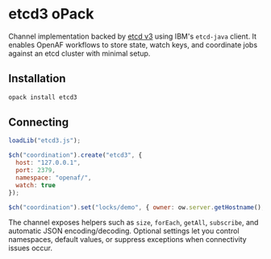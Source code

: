 # etcd3 oPack

Channel implementation backed by [etcd v3](https://etcd.io/) using IBM's `etcd-java` client. It enables OpenAF workflows to store
state, watch keys, and coordinate jobs against an etcd cluster with minimal setup.

## Installation

```bash
opack install etcd3
```

## Connecting

```javascript
loadLib("etcd3.js");

$ch("coordination").create("etcd3", {
  host: "127.0.0.1",
  port: 2379,
  namespace: "openaf/",
  watch: true
});

$ch("coordination").set("locks/demo", { owner: ow.server.getHostname(), at: Date.now() });
```

The channel exposes helpers such as `size`, `forEach`, `getAll`, `subscribe`, and automatic JSON encoding/decoding. Optional
settings let you control namespaces, default values, or suppress exceptions when connectivity issues occur.
